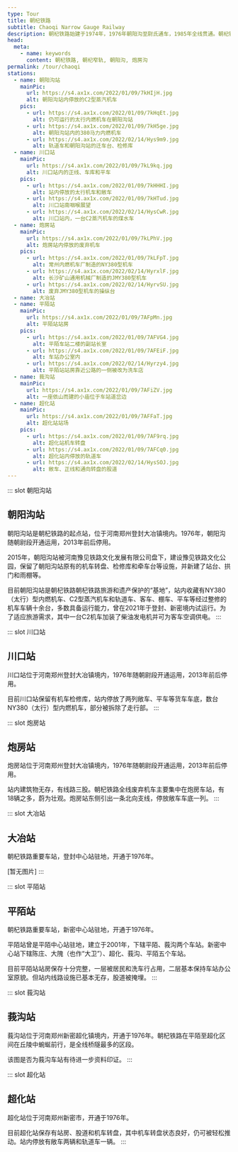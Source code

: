 ```yaml
---
type: Tour
title: 朝杞铁路
subtitle: Chaoqi Narrow Gauge Railway
description: 朝杞铁路始建于1974年，1976年朝阳沟至尉氏通车，1985年全线贯通。朝杞铁路西起登封朝阳沟站，经过新密、新郑、尉氏、通许到达杞县。朝杞铁路与国铁京广线在新郑设有换装站和准轨窄轨套轨线路，在竖岗站与窄轨竖开线、竖扶线相连，通达开封、周口地区。运营期间，朝杞铁路的主要货源是登封、新密等地的煤炭和铝矾土，并开行有客车。2013年，朝杞铁路因经营状况不佳停运，原有线路登封至新密段规划保留窄轨改建为旅游线路。
head:
  meta:
    - name: keywords
      content: 朝杞铁路, 朝杞窄轨, 朝阳沟, 炮房沟
permalink: /tour/chaoqi
stations:
  - name: 朝阳沟站
    mainPic: 
      url: https://s4.ax1x.com/2022/01/09/7kHIjH.jpg
      alt: 朝阳沟站内停放的C2型蒸汽机车
    pics:
      - url: https://s4.ax1x.com/2022/01/09/7kHqEt.jpg
        alt: 仍可运行的太行内燃机车在朝阳沟站
      - url: https://s4.ax1x.com/2022/01/09/7kH5ge.jpg
        alt: 朝阳沟站内的380马力内燃机车
      - url: https://s4.ax1x.com/2022/02/14/Hys9m9.jpg
        alt: 轨道车和朝阳沟站的迁车台、检修库
  - name: 川口站
    mainPic: 
      url: https://s4.ax1x.com/2022/01/09/7kL9kq.jpg
      alt: 川口站内的正线、车库和平车
    pics:
      - url: https://s4.ax1x.com/2022/01/09/7kHHHI.jpg
        alt: 站内停放的太行机车和敞车
      - url: https://s4.ax1x.com/2022/01/09/7kHTud.jpg
        alt: 川口站南咽喉展望
      - url: https://s4.ax1x.com/2022/02/14/HysCwR.jpg
        alt: 川口站内，一台C2蒸汽机车的煤水车
  - name: 炮房站
    mainPic: 
      url: https://s4.ax1x.com/2022/01/09/7kLPhV.jpg
      alt: 炮房站内停放的废弃机车
    pics:
      - url: https://s4.ax1x.com/2022/01/09/7kLFpT.jpg
        alt: 常州内燃机车厂制造的NY380型机车
      - url: https://s4.ax1x.com/2022/02/14/HyrxlF.jpg
        alt: 长沙矿山通用机械厂制造的JMY380型机车
      - url: https://s4.ax1x.com/2022/02/14/HyrvSU.jpg
        alt: 废弃JMY380型机车的操纵台
  - name: 大冶站
  - name: 平陌站
    mainPic: 
      url: https://s4.ax1x.com/2022/01/09/7AFpMn.jpg
      alt: 平陌站站房
    pics:
      - url: https://s4.ax1x.com/2022/01/09/7AFVG4.jpg
        alt: 平陌车站二楼的副站长室
      - url: https://s4.ax1x.com/2022/01/09/7AFEiF.jpg
        alt: 车站办公室内
      - url: https://s4.ax1x.com/2022/02/14/Hyrzy4.jpg
        alt: 平陌站站房靠近公路的一侧被改为洗车店
  - name: 莪沟站
    mainPic: 
      url: https://s4.ax1x.com/2022/01/09/7AFiZV.jpg
      alt: 一座依山而建的小庙位于车站道岔边
  - name: 超化站
    mainPic: 
      url: https://s4.ax1x.com/2022/01/09/7AFFaT.jpg
      alt: 超化站站场
    pics:
      - url: https://s4.ax1x.com/2022/01/09/7AF9rq.jpg
        alt: 超化站机车转盘
      - url: https://s4.ax1x.com/2022/01/09/7AFCq0.jpg
        alt: 超化站内停放的轨道车
      - url: https://s4.ax1x.com/2022/02/14/HysSOJ.jpg
        alt: 敞车、正线和通向转盘的股道
---
```


::: slot 朝阳沟站
## 朝阳沟站

朝阳沟站是朝杞铁路的起点站，位于河南郑州登封大冶镇境内。1976年，朝阳沟随朝尉段开通运用，2013年前后停用。

2015年，朝阳沟站被河南豫见铁路文化发展有限公司盘下，建设豫见铁路文化公园，保留了朝阳沟站原有的机车转盘、检修库和牵车台等设施，并新建了站台、拱门和雨棚等。

目前朝阳沟站是朝杞铁路朝杞铁路旅游和遗产保护的“基地”，站内收藏有NY380（太行）型内燃机车、C2型蒸汽机车和轨道车、客车、棚车、平车等经过整修的机车车辆十余台，多数具备运行能力，曾在2021年于登封、新密境内试运行。为了适应旅游需求，其中一台C2机车加装了柴油发电机并可为客车空调供电。
:::

::: slot 川口站
## 川口站

川口站位于河南郑州登封大冶镇境内，1976年随朝尉段开通运用，2013年前后停用。

目前川口站保留有机车检修库，站内停放了两列敞车、平车等货车车底，数台NY380（太行）型内燃机车，部分被拆除了走行部。
:::

::: slot 炮房站
## 炮房站

炮房站位于河南郑州登封大冶镇境内，1976年随朝尉段开通运用，2013年前后停用。

站内建筑物无存，有线路三股。朝杞铁路全线废弃机车主要集中在炮房车站，有18辆之多，蔚为壮观。炮房站东侧引出一条北向支线，停放敞车车底一列。
:::

::: slot 大冶站
## 大冶站

朝杞铁路重要车站，登封中心站驻地，开通于1976年。

\[暂无图片\]
:::

::: slot 平陌站
## 平陌站

朝杞铁路重要车站，新密中心站驻地，开通于1976年。

平陌站曾是平陌中心站驻地，建立于2001年，下辖平陌、莪沟两个车站。新密中心站下辖陈庄、大隗（也作“大卫”）、超化、莪沟、平陌五个车站。

目前平陌站站房保存十分完整，一层被居民和洗车行占用，二层基本保持车站办公室原貌。但站内线路设施已基本无存，股道被掩埋。
:::

::: slot 莪沟站
## 莪沟站

莪沟站位于河南郑州新密超化镇境内，开通于1976年。朝杞铁路在平陌至超化区间在丘陵中蜿蜒前行，是全线桥隧最多的区段。

该图是否为莪沟车站有待进一步资料印证。
:::

::: slot 超化站
## 超化站

超化站位于河南郑州新密市，开通于1976年。

目前超化站保存有站房、股道和机车转盘，其中机车转盘状态良好，仍可被轻松推动。站内停放有敞车两辆和轨道车一辆。
:::
